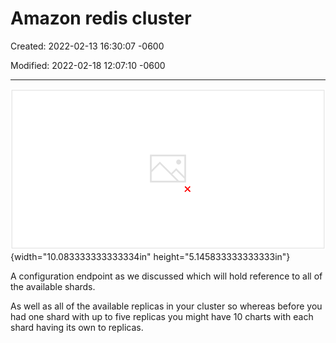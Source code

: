 # Amazon redis cluster 

Created: 2022-02-13 16:30:07 -0600

Modified: 2022-02-18 12:07:10 -0600

---

![Redis Cluster-mode Availability zone 1 ( CW Metric: Currltems ) Distribution Equal I Custom Partitioned by Shard Shard 1 Slot O- Shard 2 Slot to Shard 3 Slot . to . Shard 4 Slot ... to 16383 Elastic Load Balancing Auto Scaling group Cluster Map -3 Configuration Endpoint Zero Downtime Scaling Availability zone 2 Amazon EC2 Private subnet Redis node Redis node Clients use hash value for a key CRCI 6(key) mod 16384 Am EC2 -o o Private subnet Redis node Redis node ](../../media/Memeory-ACE-cache-Amazon-redis-cluster-image1.png){width="10.083333333333334in" height="5.145833333333333in"}







A configuration endpoint as we discussed which will hold reference to all of the available shards.



As well as all of the available replicas in your cluster so whereas before you had one shard with up to five replicas you might have 10 charts with each shard having its own to replicas.

